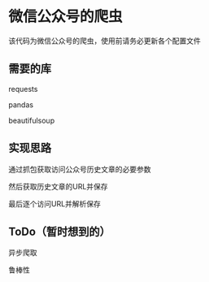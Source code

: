 # 微信公众号的爬虫

该代码为微信公众号的爬虫，使用前请务必更新各个配置文件

## 需要的库

requests

pandas

beautifulsoup

## 实现思路

通过抓包获取访问公众号历史文章的必要参数

然后获取历史文章的URL并保存

最后逐个访问URL并解析保存

## ToDo（暂时想到的）

异步爬取

鲁棒性